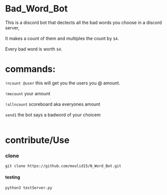 # Bad_Word_Bot
This is a discord bot that dectects all the bad words you choose in a discord server,<br /> <br /> It makes a count of them and multiples the count by `$4`.<br /> <br /> Every bad word is worth `$4`.<br /> 
# commands: 
`!ncount @user` this will get you the users you @ amount.<br /> <br /> 
`!mecount` your amount <br /> <br /> 
 `!allncount` scoreboard aka everyones amount <br /> <br /> 
 `send1` the bot says a badword of your choicem <br /> <br /> 
# contribute/Use

### clone
```
git clone https://github.com/moulid15/N_Word_Bot.git

```
#### testing
```
python3 testServer.py

```


